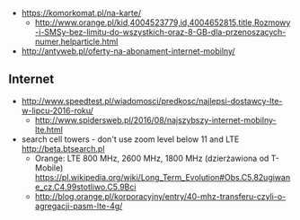 - https://komorkomat.pl/na-karte/
  - http://www.orange.pl/kid,4004523779,id,4004652815,title,Rozmowy-i-SMSy-bez-limitu-do-wszystkich-oraz-8-GB-dla-przenoszacych-numer,helparticle.html
- http://antyweb.pl/oferty-na-abonament-internet-mobilny/

## Internet

- http://www.speedtest.pl/wiadomosci/predkosc/najlepsi-dostawcy-lte-w-lipcu-2016-roku/
  - http://www.spidersweb.pl/2016/08/najszybszy-internet-mobilny-lte.html
- search cell towers - don't use zoom level below 11 and LTE http://beta.btsearch.pl
  - Orange: LTE 800 MHz, 2600 MHz, 1800 MHz (dzierżawiona od T-Mobile) https://pl.wikipedia.org/wiki/Long_Term_Evolution#Obs.C5.82ugiwane_cz.C4.99stotliwo.C5.9Bci
  - http://blog.orange.pl/korporacyjny/entry/40-mhz-transferu-czyli-o-agregacji-pasm-lte-4g/
